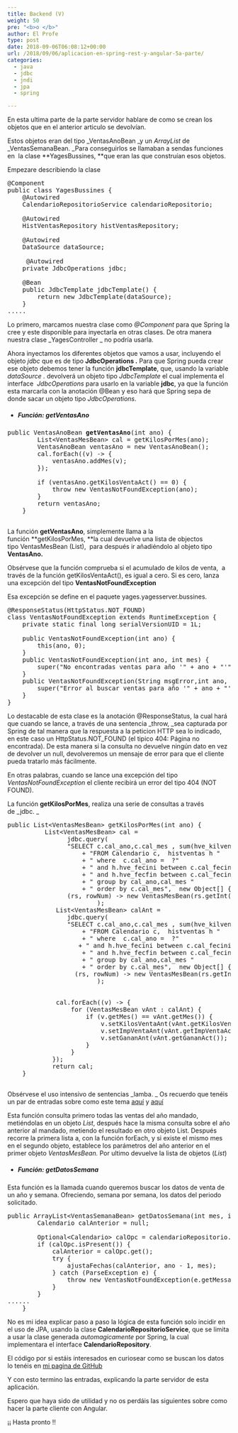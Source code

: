 ```yaml
---
title: Backend (V)
weight: 50
pre: "<b>o </b>"
author: El Profe
type: post
date: 2018-09-06T06:08:12+00:00
url: /2018/09/06/aplicacion-en-spring-rest-y-angular-5a-parte/
categories:
  - java
  - jdbc
  - jndi
  - jpa
  - spring

---
```

En esta ultima parte de la parte servidor hablare de como se crean los objetos que en el anterior articulo se devolvían.

Estos objetos eran del tipo _VentasAnoBean _y un _ArrayList_ de _VentasSemanaBean. _Para conseguirlos se llamaban a sendas funciones en  la clase **YagesBussines, **que eran las que construían esos objetos.

Empezare describiendo la clase

<pre>@Component
public class YagesBussines {  
    @Autowired
    CalendarioRepositorioService calendarioRepositorio;

    @Autowired
    HistVentasRepository histVentasRepository;

    @Autowired
    DataSource dataSource;        
  
     @Autowired
    private JdbcOperations jdbc;

    @Bean
    public JdbcTemplate jdbcTemplate() {
        return new JdbcTemplate(dataSource);
    }
.....</pre>

Lo primero, marcamos nuestra clase como _@Component_ para que Spring la cree y este disponible para inyectarla en otras clases. De otra manera nuestra clase _YagesController _ no podría usarla.

Ahora inyectamos los diferentes objetos que vamos a usar, incluyendo el objeto _jdbc_ que es de tipo **JdbcOperations .** Para que Spring pueda crear ese objeto debemos tener la función **jdbcTemplate**, que, usando la variable  _dataSource ._ devolverá un objeto tipo _JdbcTemplate_ el cual implementa el interface  _JdbcOperations_ para usarlo en la variable **jdbc**, ya que la función esta marcarla con la anotación @Bean y eso hará que Spring sepa de donde sacar un objeto tipo _JdbcOperations_.

  * ##### Función: getVentasAno

<pre>public VentasAnoBean <strong>getVentasAno</strong>(int ano) {
        List&lt;VentasMesBean&gt; cal = getKilosPorMes(ano);
        VentasAnoBean ventasAno = new VentasAnoBean();
        cal.forEach((v) -&gt; {
            ventasAno.addMes(v);
        });
       
        if (ventasAno.getKilosVentaAct() == 0) {
            throw new VentasNotFoundException(ano);
        }
        return ventasAno;
    }
    
</pre>

La función **getVentasAno**, simplemente llama a la función **getKilosPorMes, **la cual devuelve una lista de objectos tipo VentasMesBean (List<VentasMesBean>),  para después ir añadiéndolo al objeto tipo **VentasAno.**

Obsérvese que la función comprueba si el acumulado de kilos de venta,  a través de la función getKilosVentaAct(), es igual a cero. Si es cero, lanza una excepción del tipo **VentasNotFoundException**

Esa excepción se define en el paquete yages.yagesserver.bussines.

<pre>@ResponseStatus(HttpStatus.NOT_FOUND)
class VentasNotFoundException extends RuntimeException {
	private static final long serialVersionUID = 1L;

	public VentasNotFoundException(int ano) {
		this(ano, 0);
	}
	public VentasNotFoundException(int ano, int mes) {
		super("No encontradas ventas para año '" + ano + "'"+ (mes&gt;0?" y Mes: "+mes:""));
	}
	public VentasNotFoundException(String msgError,int ano, int mes) {
		super("Error al buscar ventas para año '" + ano + "'"+ (mes&gt;0?" y Mes: "+mes:"")+" \n Error: "+msgError);
	}
}</pre>

Lo destacable de esta clase es la anotación @ResponseStatus, la cual hará que cuando se lance, a través de una sentencia _throw, _sea capturada por Spring de tal manera que la respuesta a la peticion HTTP sea lo indicado, en este caso un HttpStatus.NOT_FOUND (el tipico 404: Página no encontrada). De esta manera si la consulta no devuelve ningún dato en vez de devolver un null, devolveremos un mensaje de error para que el cliente pueda tratarlo más fácilmente.

En otras palabras, cuando se lance una excepción del tipo _VentasNotFoundException_ el cliente recibirá un error del tipo 404 (NOT FOUND).

La función **getKilosPorMes**, realiza una serie de consultas a través de _jdbc. _

<pre>public List&lt;VentasMesBean&gt; getKilosPorMes(int ano) {                  
          List&lt;VentasMesBean&gt; cal =
                jdbc.query(
                "SELECT c.cal_ano,c.cal_mes , sum(hve_kilven) as kilosVenta,sum(hve_impven) as impVenta,sum(hve_impgan) as impGanancia "
                    + "FROM Calendario c,  histventas h "
                    + " where  c.cal_ano =  ?" 
                    + " and h.hve_fecini between c.cal_fecini and c.cal_fecfin "
                    + " and h.hve_fecfin between c.cal_fecini and c.cal_fecfin "
                    + " group by cal_ano,cal_mes "
                    + " order by c.cal_mes",  new Object[] { ano },
                (rs, rowNum) -&gt; new VentasMesBean(rs.getInt("cal_ano"),rs.getInt("cal_mes"),rs.getDouble("kilosVenta"),rs.getDouble("impVenta"),rs.getDouble("impGanancia"))
                        );
             List&lt;VentasMesBean&gt; calAnt =
                jdbc.query(
                "SELECT c.cal_ano,c.cal_mes , sum(hve_kilven) as kilosVenta,sum(hve_impven) as impVenta,sum(hve_impgan) as impGanancia "
                    + "FROM Calendario c,  histventas h "
                    + " where  c.cal_ano =  ?" 
                   + " and h.hve_fecini between c.cal_fecini and c.cal_fecfin "
                    + " and h.hve_fecfin between c.cal_fecini and c.cal_fecfin "
                    + " group by cal_ano,cal_mes "
                    + " order by c.cal_mes",  new Object[] { ano - 1},
                  (rs, rowNum) -&gt; new VentasMesBean(rs.getInt("cal_ano"),rs.getInt("cal_mes"),rs.getDouble("kilosVenta"),rs.getDouble("impVenta"),rs.getDouble("impGanancia"))
                        );
            
            
             cal.forEach((v) -&gt; {
                 for (VentasMesBean vAnt : calAnt) {
                     if (v.getMes() == vAnt.getMes()) {
                         v.setKilosVentaAnt(vAnt.getKilosVentaAct());
                         v.setImpVentaAnt(vAnt.getImpVentaAct());
                         v.setGananAnt(vAnt.getGananAct());
                     }
                 }
            });
            return cal; 
    }

</pre>

Obsérvese el uso intensivo de sentencias _lamba. _ Os recuerdo que tenéis un par de entradas sobre como este tema <a href="http://www.profesor-p.com/2018/08/23/usando-lambdas/" target="_blank" rel="noopener">aquí</a> y <a href="http://www.profesor-p.com/2018/09/04/expresiones-lamba-en-spring-jdbc-data-mejorando-la-explicacion/" target="_blank" rel="noopener">aquí</a>

Esta función consulta primero todas las ventas del año mandado, metiéndolas en un objeto _List<VentasMesBean>_, después hace la misma consulta sobre el año anterior al mandado, metiendo el resultado en otro objeto List<VentasMesBean>. Después recorre la primera lista a, con la función forEach, y si existe el mismo mes en el segundo objeto, establece los parámetros del año anterior en el primer objeto _VentasMesBean._ Por ultimo devuelve la lista de objetos (_List<VentasMesBean>_)

  * ##### Función: getDatosSemana

Esta función es la llamada cuando queremos buscar los datos de venta de un año y semana. Ofreciendo, semana por semana, los datos del periodo solicitado.

<pre>public ArrayList&lt;VentasSemanaBean&gt; getDatosSemana(int mes, int ano) {
        Calendario calAnterior = null;
        
        Optional&lt;Calendario&gt; calOpc = calendarioRepositorio.getCalendario(new CalendarioKey(mes, ano - 1));
        if (calOpc.isPresent()) {
            calAnterior = calOpc.get();
            try {
                ajustaFechas(calAnterior, ano - 1, mes);
            } catch (ParseException e) {
                throw new VentasNotFoundException(e.getMessage(), ano, mes);
            }
        }
......
    }</pre>

No es mi idea explicar paso a paso la lógica de esta función solo incidir en el uso de JPA, usando la clase **CalendarioRepositorioService**, que se limita a usar la clase generada _automagicamente_ por Spring, la cual   implementara el interface **CalendarioRepository**.

El código por si estáis interesados en curiosear como se buscan los datos lo tenéis en <a href="https://github.com/chuchip/yagesserver" target="_blank" rel="noopener">mi pagina de GitHub</a>

Y con esto termino las entradas, explicando la parte servidor de esta aplicación.

Espero que haya sido de utilidad y no os perdáis las siguientes sobre como hacer la parte cliente con Angular.

¡¡ Hasta pronto !!